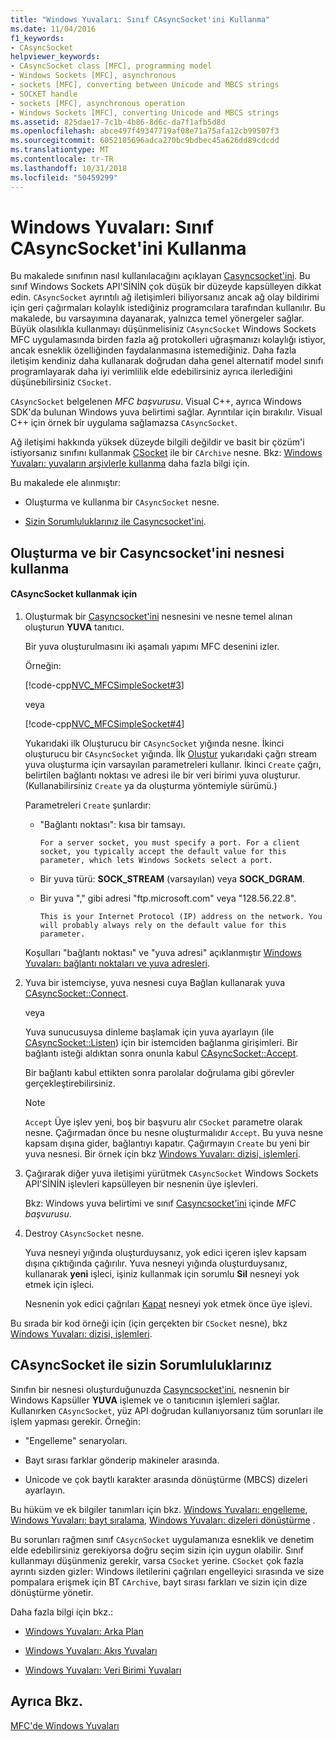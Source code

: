 ```yaml
---
title: "Windows Yuvaları: Sınıf CAsyncSocket'ini Kullanma"
ms.date: 11/04/2016
f1_keywords:
- CAsyncSocket
helpviewer_keywords:
- CAsyncSocket class [MFC], programming model
- Windows Sockets [MFC], asynchronous
- sockets [MFC], converting between Unicode and MBCS strings
- SOCKET handle
- sockets [MFC], asynchronous operation
- Windows Sockets [MFC], converting Unicode and MBCS strings
ms.assetid: 825dae17-7c1b-4b86-8d6c-da7f1afb5d8d
ms.openlocfilehash: abce497f49347719af08e71a75afa12cb99507f3
ms.sourcegitcommit: 6052185696adca270bc9bdbec45a626dd89cdcdd
ms.translationtype: MT
ms.contentlocale: tr-TR
ms.lasthandoff: 10/31/2018
ms.locfileid: "50459299"
---
```

# <a name="windows-sockets-using-class-casyncsocket"></a>Windows Yuvaları: Sınıf CAsyncSocket'ini Kullanma

Bu makalede sınıfının nasıl kullanılacağını açıklayan [Casyncsocket'ini](../mfc/reference/casyncsocket-class.md). Bu sınıf Windows Sockets API'SİNİN çok düşük bir düzeyde kapsülleyen dikkat edin. `CAsyncSocket` ayrıntılı ağ iletişimleri biliyorsanız ancak ağ olay bildirimi için geri çağırmaları kolaylık istediğiniz programcılara tarafından kullanılır. Bu makalede, bu varsayımına dayanarak, yalnızca temel yönergeler sağlar. Büyük olasılıkla kullanmayı düşünmelisiniz `CAsyncSocket` Windows Sockets MFC uygulamasında birden fazla ağ protokolleri uğraşmanızı kolaylığı istiyor, ancak esneklik özelliğinden faydalanmasına istemediğiniz. Daha fazla iletişim kendiniz daha kullanarak doğrudan daha genel alternatif model sınıfı programlayarak daha iyi verimlilik elde edebilirsiniz ayrıca ilerlediğini düşünebilirsiniz `CSocket`.

`CAsyncSocket` belgelenen *MFC başvurusu*. Visual C++, ayrıca Windows SDK'da bulunan Windows yuva belirtimi sağlar. Ayrıntılar için bırakılır. Visual C++ için örnek bir uygulama sağlamazsa `CAsyncSocket`.

Ağ iletişimi hakkında yüksek düzeyde bilgili değildir ve basit bir çözüm'i istiyorsanız sınıfını kullanmak [CSocket](../mfc/reference/csocket-class.md) ile bir `CArchive` nesne. Bkz: [Windows Yuvaları: yuvaların arşivlerle kullanma](../mfc/windows-sockets-using-sockets-with-archives.md) daha fazla bilgi için.

Bu makalede ele alınmıştır:

- Oluşturma ve kullanma bir `CAsyncSocket` nesne.

- [Sizin Sorumluluklarınız ile Casyncsocket'ini](#_core_your_responsibilities_with_casyncsocket).

##  <a name="_core_creating_and_using_a_casyncsocket_object"></a> Oluşturma ve bir Casyncsocket'ini nesnesi kullanma

#### <a name="to-use-casyncsocket"></a>CAsyncSocket kullanmak için

1. Oluşturmak bir [Casyncsocket'ini](../mfc/reference/casyncsocket-class.md) nesnesini ve nesne temel alınan oluşturun **YUVA** tanıtıcı.

   Bir yuva oluşturulmasını iki aşamalı yapımı MFC desenini izler.

   Örneğin:

   [!code-cpp[NVC_MFCSimpleSocket#3](../mfc/codesnippet/cpp/windows-sockets-using-class-casyncsocket_1.cpp)]

     veya

   [!code-cpp[NVC_MFCSimpleSocket#4](../mfc/codesnippet/cpp/windows-sockets-using-class-casyncsocket_2.cpp)]

   Yukarıdaki ilk Oluşturucu bir `CAsyncSocket` yığında nesne. İkinci oluşturucu bir `CAsyncSocket` yığında. İlk [Oluştur](../mfc/reference/casyncsocket-class.md#create) yukarıdaki çağrı stream yuva oluşturma için varsayılan parametreleri kullanır. İkinci `Create` çağrı, belirtilen bağlantı noktası ve adresi ile bir veri birimi yuva oluşturur. (Kullanabilirsiniz `Create` ya da oluşturma yöntemiyle sürümü.)

   Parametreleri `Create` şunlardır:

   - "Bağlantı noktası": kısa bir tamsayı.

         For a server socket, you must specify a port. For a client socket, you typically accept the default value for this parameter, which lets Windows Sockets select a port.

   - Bir yuva türü: **SOCK_STREAM** (varsayılan) veya **SOCK_DGRAM**.

   - Bir yuva "," gibi adresi "ftp.microsoft.com" veya "128.56.22.8".

         This is your Internet Protocol (IP) address on the network. You will probably always rely on the default value for this parameter.

   Koşulları "bağlantı noktası" ve "yuva adresi" açıklanmıştır [Windows Yuvaları: bağlantı noktaları ve yuva adresleri](../mfc/windows-sockets-ports-and-socket-addresses.md).

1. Yuva bir istemciyse, yuva nesnesi cuya Bağlan kullanarak yuva [CAsyncSocket::Connect](../mfc/reference/casyncsocket-class.md#connect).

     veya

   Yuva sunucusuysa dinleme başlamak için yuva ayarlayın (ile [CAsyncSocket::Listen](../mfc/reference/casyncsocket-class.md#listen)) için bir istemciden bağlanma girişimleri. Bir bağlantı isteği aldıktan sonra onunla kabul [CAsyncSocket::Accept](../mfc/reference/casyncsocket-class.md#accept).

   Bir bağlantı kabul ettikten sonra parolalar doğrulama gibi görevler gerçekleştirebilirsiniz.

    > [!NOTE]
    >  `Accept` Üye işlev yeni, boş bir başvuru alır `CSocket` parametre olarak nesne. Çağırmadan önce bu nesne oluşturmalıdır `Accept`. Bu yuva nesne kapsam dışına gider, bağlantıyı kapatır. Çağırmayın `Create` bu yeni bir yuva nesnesi. Bir örnek için bkz [Windows Yuvaları: dizisi, işlemleri](../mfc/windows-sockets-sequence-of-operations.md).

1. Çağırarak diğer yuva iletişimi yürütmek `CAsyncSocket` Windows Sockets API'SİNİN işlevleri kapsülleyen bir nesnenin üye işlevleri.

   Bkz: Windows yuva belirtimi ve sınıf [Casyncsocket'ini](../mfc/reference/casyncsocket-class.md) içinde *MFC başvurusu*.

1. Destroy `CAsyncSocket` nesne.

   Yuva nesneyi yığında oluşturduysanız, yok edici içeren işlev kapsam dışına çıktığında çağırılır. Yuva nesneyi yığında oluşturduysanız, kullanarak **yeni** işleci, işiniz kullanmak için sorumlu **Sil** nesneyi yok etmek için işleci.

   Nesnenin yok edici çağrıları [Kapat](../mfc/reference/casyncsocket-class.md#close) nesneyi yok etmek önce üye işlevi.

Bu sırada bir kod örneği için (için gerçekten bir `CSocket` nesne), bkz [Windows Yuvaları: dizisi, işlemleri](../mfc/windows-sockets-sequence-of-operations.md).

##  <a name="_core_your_responsibilities_with_casyncsocket"></a> CAsyncSocket ile sizin Sorumluluklarınız

Sınıfın bir nesnesi oluşturduğunuzda [Casyncsocket'ini](../mfc/reference/casyncsocket-class.md), nesnenin bir Windows Kapsüller **YUVA** işlemek ve o tanıtıcının işlemleri sağlar. Kullanırken `CAsyncSocket`, yüz API doğrudan kullanıyorsanız tüm sorunları ile işlem yapması gerekir. Örneğin:

- "Engelleme" senaryoları.

- Bayt sırası farklar gönderip makineler arasında.

- Unicode ve çok baytlı karakter arasında dönüştürme (MBCS) dizeleri ayarlayın.

Bu hüküm ve ek bilgiler tanımları için bkz. [Windows Yuvaları: engelleme](../mfc/windows-sockets-blocking.md), [Windows Yuvaları: bayt sıralama](../mfc/windows-sockets-byte-ordering.md), [Windows Yuvaları: dizeleri dönüştürme](../mfc/windows-sockets-converting-strings.md) .

Bu sorunları rağmen sınıf `CAsycnSocket` uygulamanıza esneklik ve denetim elde edebilirsiniz gerekiyorsa doğru seçim sizin için uygun olabilir. Sınıf kullanmayı düşünmeniz gerekir, varsa `CSocket` yerine. `CSocket` çok fazla ayrıntı sizden gizler: Windows iletilerini çağrıları engelleyici sırasında ve size pompalara erişmek için BT `CArchive`, bayt sırası farkları ve sizin için dize dönüştürme yönetir.

Daha fazla bilgi için bkz.:

- [Windows Yuvaları: Arka Plan](../mfc/windows-sockets-background.md)

- [Windows Yuvaları: Akış Yuvaları](../mfc/windows-sockets-stream-sockets.md)

- [Windows Yuvaları: Veri Birimi Yuvaları](../mfc/windows-sockets-datagram-sockets.md)

## <a name="see-also"></a>Ayrıca Bkz.

[MFC'de Windows Yuvaları](../mfc/windows-sockets-in-mfc.md)

